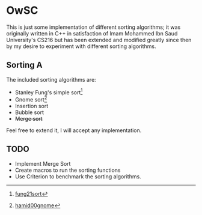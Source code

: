# OwSC

This is just some implementation of different sorting algorithms; it was originally written in C++ in satisfaction of Imam Mohammed Ibn Saud University's CS216 but has been extended and modified greatly since then by my desire to experiment with different sorting algorithms.

## Sorting A
The included sorting algorithms are:

- Stanley Fung's simple sort[^1]
- Gnome sort[^2]
- Insertion sort
- Bubble sort
- ~~Merge sort~~

Feel free to extend it, I will accept any implementation.

[^1]: [fung21sort](bibliography.bib)
[^2]: [hamid00gnome](bibliography.bib)

## TODO

- Implement Merge Sort
- Create macros to run the sorting functions
- Use Criterion to benchmark the sorting algorithms.
